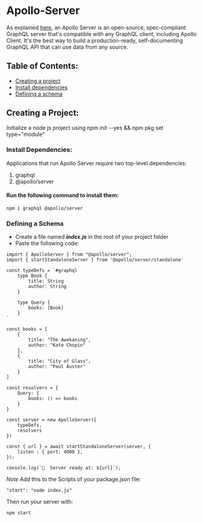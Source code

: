# Apollo-Server
As explained [here](https://github.com/apollographql/apollo-server), an Apollo Server is an open-source, spec-compliant GraphQL
server that's compatible with any GraphQL client, including Apollo Client. 
It's the best way to build a production-ready, self-documenting GraphQL API that can use data from any source.
## Table of Contents:
* [Creating a project](#creating-a-project)
* [Install dependencies](#install-dependencies)
* [Defining a schema](#defining-a-schema)

## Creating a Project:
Initialize a node js project using npm init --yes && npm pkg set type="module"

### Install Dependencies:
Applications that run Apollo Server require two top-level dependencies:
1. graphql
1. @apollo/server

#### Run the following command to install them:
```
npm i graphql @apollo/server
```

### Defining a Schema
- Create a file named ***index.js*** in the root of your project folder
- Paste the following code:
```
import { ApolloServer } from "@apollo/server";
import { startStandaloneServer } from '@apollo/server/standalone'

const typeDefs = `#graphql
    type Book {
        title: String
        author: String
    }

    type Query {
        books: [Book]
    }
`

const books = [
    {
        title: "The Awekaning",
        author: "Kate Chopin"
    },
    {
        title: "City of Glass",
        author: "Paul Auster"
    }
]

const resolvers = {
    Query: {
        books: () => books
    }
}

const server = new ApolloServer({
    typeDefs,
    resolvers
})

const { url } = await startStandaloneServer(server, {
    listen : { port: 4000 },
});

console.log(`🚀  Server ready at: ${url}`);
```

*Note* Add this to the Scripts of your package.json file:
```
"start": "node index.js"
```
Then run your server with:
```
npm start
```
